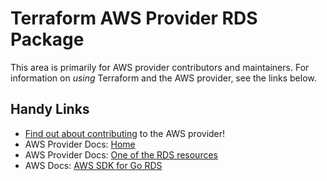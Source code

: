 # Terraform AWS Provider RDS Package

This area is primarily for AWS provider contributors and maintainers. For information on _using_ Terraform and the AWS provider, see the links below.


## Handy Links

* [Find out about contributing](../../../docs/contributing) to the AWS provider!
* AWS Provider Docs: [Home](https://registry.terraform.io/providers/hashicorp/aws/latest/docs)
* AWS Provider Docs: [One of the RDS resources](https://registry.terraform.io/providers/hashicorp/aws/latest/docs/resources/rds_cluster)
* AWS Docs: [AWS SDK for Go RDS](https://docs.aws.amazon.com/sdk-for-go/api/service/rds/)

